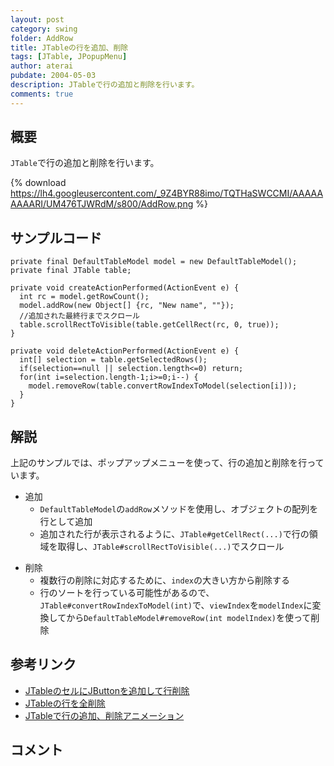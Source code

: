 ```yaml
---
layout: post
category: swing
folder: AddRow
title: JTableの行を追加、削除
tags: [JTable, JPopupMenu]
author: aterai
pubdate: 2004-05-03
description: JTableで行の追加と削除を行います。
comments: true
---
```

## 概要
`JTable`で行の追加と削除を行います。

{% download https://lh4.googleusercontent.com/_9Z4BYR88imo/TQTHaSWCCMI/AAAAAAAAARI/UM476TJWRdM/s800/AddRow.png %}

## サンプルコード
<pre class="prettyprint"><code>private final DefaultTableModel model = new DefaultTableModel();
private final JTable table;

private void createActionPerformed(ActionEvent e) {
  int rc = model.getRowCount();
  model.addRow(new Object[] {rc, "New name", ""});
  //追加された最終行までスクロール
  table.scrollRectToVisible(table.getCellRect(rc, 0, true));
}

private void deleteActionPerformed(ActionEvent e) {
  int[] selection = table.getSelectedRows();
  if(selection==null || selection.length&lt;=0) return;
  for(int i=selection.length-1;i&gt;=0;i--) {
    model.removeRow(table.convertRowIndexToModel(selection[i]));
  }
}
</code></pre>

## 解説
上記のサンプルでは、ポップアップメニューを使って、行の追加と削除を行っています。

- 追加
    - `DefaultTableModel`の`addRow`メソッドを使用し、オブジェクトの配列を行として追加
    - 追加された行が表示されるように、`JTable#getCellRect(...)`で行の領域を取得し、`JTable#scrollRectToVisible(...)`でスクロール

<!-- dummy comment line for breaking list -->

- 削除
    - 複数行の削除に対応するために、`index`の大きい方から削除する
    - 行のソートを行っている可能性があるので、`JTable#convertRowIndexToModel(int)`で、`viewIndex`を`modelIndex`に変換してから`DefaultTableModel#removeRow(int modelIndex)`を使って削除

<!-- dummy comment line for breaking list -->

## 参考リンク
- [JTableのセルにJButtonを追加して行削除](http://ateraimemo.com/Swing/DeleteButtonInCell.html)
- [JTableの行を全削除](http://ateraimemo.com/Swing/ClearTable.html)
- [JTableで行の追加、削除アニメーション](http://ateraimemo.com/Swing/SlideTableRows.html)

<!-- dummy comment line for breaking list -->

## コメント
